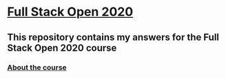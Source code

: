 # [Full Stack Open 2020](https://fullstackopen.com/)

## This repository contains my answers for the Full Stack Open 2020 course

### [About the course](https://fullstackopen.com/en/about)
